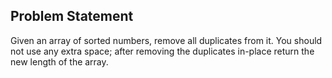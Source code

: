 ## Problem Statement
Given an array of sorted numbers, remove all duplicates from it. You should not use any extra space; after removing the duplicates in-place return the new length of the array.
